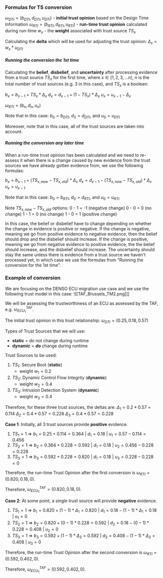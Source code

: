 
### Formulas for TS conversion

$\omega_{DTI} = (b_{DTI}, d_{DTI}, u_{DTI})$ - **initial trust opinion** based on the Design Time Information
$\omega_{RTI} = (b_{RTI}, d_{RTI}, u_{RTI})$ - **run-time trust opinion** calculated during run-time
$w_x$ - the **weight** associated with trust source $TS_x$


Calculating the **delta** which will be used for adjusting the trust opinion:
$\Delta_x = w_x * u_{DTI}$ 

##### Running the conversion the 1st time

Calculating the **belief**, **disbelief**, and **uncertainty** after processing evidence from a trust source $TS_x$ for the first time, where $x \in [1, 2, 3, ...n)$, $n$ is the total number of trust sources (e.g. 3 in this case), and $TS_x$ is a boolean: 

$b_x = b_{x-1} + TS_x*\Delta_x$
$d_x = d_{x-1} + (1-TS_x)*\Delta_x$
$u_x = u_{x-1} - \Delta_x$

$\omega_{RTI} = (b_n, d_n, u_n)$

Note that in this case:
$b_0 = b_{DTI}$, $d_0 = d_{DTI}$, and $u_0 = u_{DTI}$ 

Moreover, note that in this case, all of the trust sources are taken into account.
##### Running the conversion any later time

When a run-time trust opinion has been calculated and we need to re-assess it when there is a change caused by new evidence from the trust sources we have already gotten evidence from, we use the following formulas:

$b_x = b_{x-1} + (TS_{x, new} - TS_{x, old})*\Delta_x$
$d_x = d_{x-1} - (TS_{x, new} - TS_{x, old})*\Delta_x$
$u_x = u_{x-1}$

Note that in this case:
$b_0 = b_{RTI}$, $d_0 = d_{RTI}$, and $u_0 = u_{RTI}$ 

Note $TS_{x, new} - TS_{x, old}$ options: 
0 - 1 = -1 (negative change)
0 - 0 = 0 (no change)
1 - 1 = 0 (no change)
1 - 0 = 1 (positive change)

In this case, the belief or disbelief have to change depending on whether the change in evidence is positive or negative. If the change is negative, meaning we go from positive evidence to negative evidence, then the belief should drop and the disbelief should increase. If the change is positive, meaning we go from negative evidence to positive evidence, the the belief should increase, and the disbelief should increase. The uncertainty should stay the same unless there is evidence from a trust source we haven't processed yet, in which case we use the formulas from "Running the conversion for the 1st time".

### Example of conversion

We are focusing on the DENSO ECU migration use case and we use the following trust model in this case:
![[TAF_Brussels_TM2.png]]]

We will be assessing the trustworthiness of an ECU as assessed by the TAF, e.g. $\omega^{TAF}_{ECU_1}$.

The initial trust opinion in this trust relationship: $\omega_{DTI} = (0.25, 0.18, 0.57)$

Types of Trust Sources that we will use:
- **static** = do not change during runtime
- **dynamic** = ***do*** change during runtime

Trust Sources to be used:
1. $TS_1$: Secure Boot (**static**)
	- weight $w_1 = 0.2$ 
2. $TS_2$: Dynamic Control Flow Integrity (**dynamic**)
	- weight $w_2 = 0.4$
1. $TS_3$: Intrusion Detection System (**dynamic**)
	- weight $w_3 = 0.4$

Therefore, for these three trust sources, the deltas are:
$\Delta_1 = 0.2 * 0.57 = 0.114$
$\Delta_2 = 0.4 * 0.57 = 0.228$
$\Delta_3 = 0.4 * 0.57 = 0.228$

**Case 1**: Initially, all 3 trust sources provide **positive** evidence.

1. $TS_1 = 1$     $\Rightarrow$     $b_1 = 0.25 + 0.114 = 0.364$  $|$ $d_1 = 0.18$ $|$ $u_1 = 0.57 - 0.114 = 0.456$
2. $TS_2 = 1$     $\Rightarrow$     $b_2 = 0.364 + 0.228 = 0.592$ $|$ $d_1 = 0.18$ $|$ $u_2 = 0.456 - 0.228 = 0.228$ 
3. $TS_3 = 1$     $\Rightarrow$     $b_3 = 0.592 + 0.228 = 0.820$ $|$ $d_1 = 0.18$ $|$ $u_3 = 0.228 - 0.228 = 0$

Therefore, the run-time Trust Opinion after the first conversion is $\omega_{RTI} = (0.820,0.18,0)$. 

Therefore, $\omega^{TAF}_{ECU_1} = (0.820,0.18,0)$.

**Case 2**: At some point, a single trust source will provide **negative** evidence.

1. $TS_1 = 1$     $\Rightarrow$     $b_1 = 0.820 + (1 - 1)*\Delta_1 = 0.820$  $|$ $d_1 = 0.18 - (1 - 1)*\Delta_1 = 0.18$ $|$ $u_1 = 0$
2. $TS_2 = 1$     $\Rightarrow$     $b_2 = 0.820 + (0 - 1)*0.228 = 0.592$ $|$ $d_2 = 0.18 - (0 - 1)*0.228 = 0.408$ $|$ $u_2 = 0$ 
3. $TS_3 = 1$     $\Rightarrow$     $b_3 = 0.592 + (1 - 1)*\Delta_3 = 0.592$  $|$ $d_3 = 0.408 - (1-1)*\Delta_3= 0.408$ $|$ $u_3 = 0$

Therefore, the run-time Trust Opinion after the second conversion is $\omega_{RTI} = (0.592,0.402,0)$. 

Therefore, $\omega^{TAF}_{ECU_1} = (0.592,0.402,0)$.
